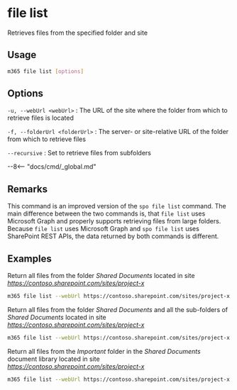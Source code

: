 # file list

Retrieves files from the specified folder and site

## Usage

```sh
m365 file list [options]
```

## Options

`-u, --webUrl <webUrl>`
: The URL of the site where the folder from which to retrieve files is located

`-f, --folderUrl <folderUrl>`
: The server- or site-relative URL of the folder from which to retrieve files

`--recursive`
: Set to retrieve files from subfolders

--8<-- "docs/cmd/_global.md"

## Remarks

This command is an improved version of the `spo file list` command. The main difference between the two commands is, that `file list` uses Microsoft Graph and properly supports retrieving files from large folders. Because `file list` uses Microsoft Graph and `spo file list` uses SharePoint REST APIs, the data returned by both commands is different.

## Examples

Return all files from the folder _Shared Documents_ located in site _https://contoso.sharepoint.com/sites/project-x_

```sh
m365 file list --webUrl https://contoso.sharepoint.com/sites/project-x --folderUrl 'Shared Documents'
```

Return all files from the folder _Shared Documents_ and all the sub-folders of _Shared Documents_ located in site _https://contoso.sharepoint.com/sites/project-x_

```sh
m365 file list --webUrl https://contoso.sharepoint.com/sites/project-x --folderUrl 'Shared Documents' --recursive
```

Return all files from the _Important_ folder in the _Shared Documents_ document library located in site _https://contoso.sharepoint.com/sites/project-x_

```sh
m365 file list --webUrl https://contoso.sharepoint.com/sites/project-x --folderUrl 'Shared Documents/Important'
```
